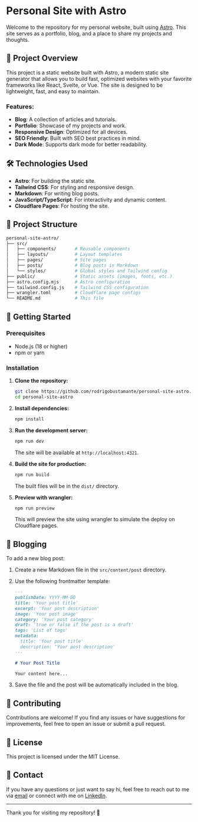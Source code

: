 # Personal Site with Astro

Welcome to the repository for my personal website, built using [Astro](https://astro.build/). This site serves as a portfolio, blog, and a place to share my projects and thoughts.

## 🚀 Project Overview

This project is a static website built with Astro, a modern static site generator that allows you to build fast, optimized websites with your favorite frameworks like React, Svelte, or Vue. The site is designed to be lightweight, fast, and easy to maintain.

### Features:

- **Blog**: A collection of articles and tutorials.
- **Portfolio**: Showcase of my projects and work.
- **Responsive Design**: Optimized for all devices.
- **SEO Friendly**: Built with SEO best practices in mind.
- **Dark Mode**: Supports dark mode for better readability.

## 🛠️ Technologies Used

- **Astro**: For building the static site.
- **Tailwind CSS**: For styling and responsive design.
- **Markdown**: For writing blog posts.
- **JavaScript/TypeScript**: For interactivity and dynamic content.
- **Cloudflare Pages**: For hosting the site.

## 📂 Project Structure

```bash
personal-site-astro/
├── src/
│   ├── components/       # Reusable components
│   ├── layouts/          # Layout templates
│   ├── pages/            # Site pages
│   ├── posts/            # Blog posts in Markdown
│   └── styles/           # Global styles and Tailwind config
├── public/               # Static assets (images, fonts, etc.)
├── astro.config.mjs      # Astro configuration
├── tailwind.config.js    # Tailwind CSS configuration
├── wrangler.toml         # Cloudflare page configs
└── README.md             # This file
```

## 🚀 Getting Started

### Prerequisites

- Node.js (18 or higher)
- npm or yarn

### Installation

1. **Clone the repository:**

   ```bash
   git clone https://github.com/rodrigobustamante/personal-site-astro.git
   cd personal-site-astro
   ```

2. **Install dependencies:**

   ```bash
   npm install
   ```

3. **Run the development server:**

   ```bash
   npm run dev
   ```

   The site will be available at `http://localhost:4321`.

4. **Build the site for production:**

   ```bash
   npm run build
   ```

   The built files will be in the `dist/` directory.

5. **Preview with wrangler:**

   ```bash
   npm run preview
   ```

   This will preview the site using wrangler to simulate the deploy on Cloudflare pages.

## 📝 Blogging

To add a new blog post:

1. Create a new Markdown file in the `src/content/post` directory.
2. Use the following frontmatter template:

   ```markdown
   ---
   publishDate: YYYY-MM-DD
   title: 'Your post title'
   excerpt: 'Your post description'
   image: 'Your post image'
   category: 'Your post category'
   draft: 'true or false if the post is a draft'
   tags: 'List of tags'
   metadata:
     title: 'Your post title'
     description: 'Your post description'
   ---

   # Your Post Title

   Your content here...
   ```

3. Save the file and the post will be automatically included in the blog.

## 🤝 Contributing

Contributions are welcome! If you find any issues or have suggestions for improvements, feel free to open an issue or submit a pull request.

## 📄 License

This project is licensed under the MIT License.

## 📧 Contact

If you have any questions or just want to say hi, feel free to reach out to me via [email](mailto:rbustamantejelvez@gmail.com) or connect with me on [LinkedIn](https://www.linkedin.com/in/rod-bustamante/).

---

Thank you for visiting my repository! 🎉

